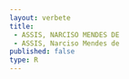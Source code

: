 ```yaml
---
layout: verbete
title:
 - ASSIS, NARCISO MENDES DE
 - ASSIS, Narciso Mendes de
published: false
type: R
---
```


